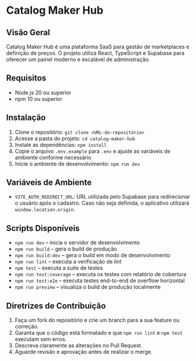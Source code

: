# Catalog Maker Hub

## Visão Geral
Catalog Maker Hub é uma plataforma SaaS para gestão de marketplaces e definição de preços. O projeto utiliza React, TypeScript e Supabase para oferecer um painel moderno e escalável de administração.

## Requisitos
- Node.js 20 ou superior
- npm 10 ou superior

## Instalação
1. Clone o repositório: `git clone <URL-do-repositório>`
2. Acesse a pasta do projeto: `cd catalog-maker-hub`
3. Instale as dependências: `npm install`
4. Copie o arquivo `.env.example` para `.env` e ajuste as variáveis de ambiente conforme necessário
5. Inicie o ambiente de desenvolvimento: `npm run dev`

## Variáveis de Ambiente
- `VITE_AUTH_REDIRECT_URL`: URL utilizada pelo Supabase para redirecionar o usuário após o cadastro. Caso não seja definida, o aplicativo utilizará `window.location.origin`.

## Scripts Disponíveis
- `npm run dev` – inicia o servidor de desenvolvimento
- `npm run build` – gera o build de produção
- `npm run build:dev` – gera o build em modo de desenvolvimento
- `npm run lint` – executa a verificação de lint
- `npm test` – executa a suite de testes
- `npm run test:coverage` – executa os testes com relatório de cobertura
- `npm run test:e2e` – executa testes end-to-end de overflow horizontal
- `npm run preview` – visualiza o build de produção localmente

## Diretrizes de Contribuição
1. Faça um fork do repositório e crie um branch para a sua feature ou correção.
2. Garanta que o código está formatado e que `npm run lint` e `npm test` executam sem erros.
3. Descreva claramente as alterações no Pull Request.
4. Aguarde revisão e aprovação antes de realizar o merge.

